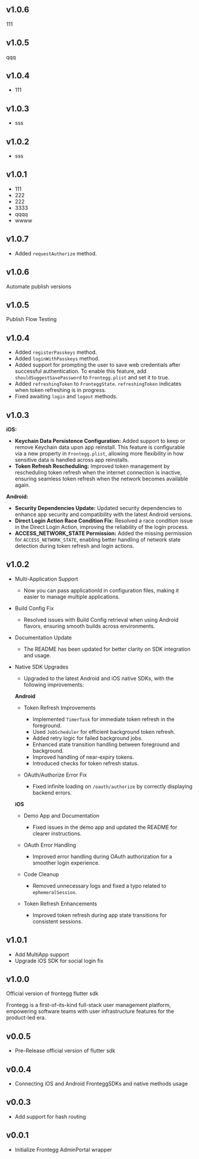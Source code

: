 ## v1.0.6
111

## v1.0.5
qqq

## v1.0.4
- 111

## v1.0.3
- sss

## v1.0.2
- sss

## v1.0.1
- 111
- 222
- 222
- 3333
- qqqq
- wwww

## v1.0.7
- Added `requestAuthorize` method.

## v1.0.6
Automate publish versions

## v1.0.5
Publish Flow Testing

## v1.0.4
- Added `registerPasskeys` method.
- Added `loginWithPasskeys` method.
- Added support for prompting the user to save web credentials after successful authentication. To enable this feature, add `shouldSuggestSavePassword` to `Frontegg.plist` and set it to true.
- Added `refreshingToken` to `FronteggState`. `refreshingToken` indicates when token refreshing is in progress.
- Fixed awaiting `login` and `logout` methods.

## v1.0.3
**iOS:**
- **Keychain Data Persistence Configuration:** Added support to keep or remove Keychain data upon app reinstall. This feature is configurable via a new property in `Frontegg.plist`, allowing more flexibility in how sensitive data is handled across app reinstalls.
- **Token Refresh Rescheduling:** Improved token management by rescheduling token refresh when the internet connection is inactive, ensuring seamless token refresh when the network becomes available again.

**Android:**
- **Security Dependencies Update:** Updated security dependencies to enhance app security and compatibility with the latest Android versions.
- **Direct Login Action Race Condition Fix:** Resolved a race condition issue in the Direct Login Action, improving the reliability of the login process.
- **ACCESS_NETWORK_STATE Permission:** Added the missing permission for `ACCESS_NETWORK_STATE`, enabling better handling of network state detection during token refresh and login actions.

## v1.0.2
- Multi-Application Support
    - Now you can pass applicationId in configuration files, making it easier to manage multiple applications.
- Build Config Fix
  - Resolved issues with Build Config retrieval when using Android flavors, ensuring smooth builds across environments.

- Documentation Update
  - The README has been updated for better clarity on SDK integration and usage.

- Native SDK Upgrades
  - Upgraded to the latest Android and iOS native SDKs, with the following improvements:

  **Android**
    - Token Refresh Improvements
      - Implemented `TimerTask` for immediate token refresh in the foreground.
      - Used `JobScheduler` for efficient background token refresh.
      - Added retry logic for failed background jobs.
      - Enhanced state transition handling between foreground and background.
      - Improved handling of near-expiry tokens.
      - Introduced checks for token refresh status.
 
    - OAuth/Authorize Error Fix
      - Fixed infinite loading on `/oauth/authorize` by correctly displaying backend errors.
  
  **iOS**
    - Demo App and Documentation 
      - Fixed issues in the demo app and updated the README for clearer instructions.
  
    - OAuth Error Handling 
      - Improved error handling during OAuth authorization for a smoother login experience.
  
    - Code Cleanup 
      - Removed unnecessary logs and fixed a typo related to `ephemeralSession`.

    - Token Refresh Enhancements 
      - Improved token refresh during app state transitions for consistent sessions.

## v1.0.1

- Add MultiApp support
- Upgrade iOS SDK for social login fix

## v1.0.0

Official version of frontegg flutter sdk

Frontegg is a first-of-its-kind full-stack user management platform, empowering software teams with user infrastructure
features for the product-led era.

## v0.0.5

- Pre-Release official version of flutter sdk

## v0.0.4

- Connecting iOS and Android FronteggSDKs and native methods usage

## v0.0.3

- Add support for hash routing

## v0.0.1

- Initialize Frontegg AdminPortal wrapper
